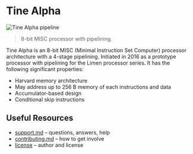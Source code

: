 # Tine Alpha

![Tine Alpha pipeline](img/pipeline.png)

> 8-bit MISC processor with pipelining.

Tine Alpha is an 8-bit MISC (Minimal Instruction Set Computer) processor architecture with a 4-stage pipelining. Initiated in 2016 as a prototype processor with pipelining for the Limen processor series. It has the following significant properties:

* Harvard memory architecture
* May address up to 256 B memory of each instructions and data
* Accumulator-based design
* Conditional skip instructions

## Useful Resources

* [support.md](support.md) – questions, answers, help
* [contributing.md](contributing.md) – how to get involve
* [license](license) – author and license
